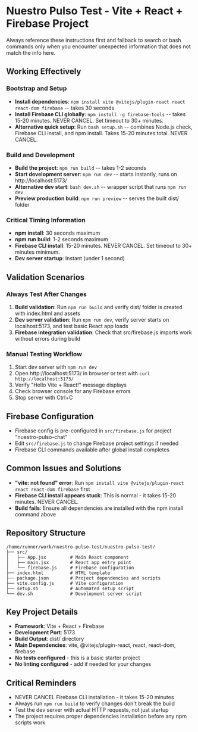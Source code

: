 # Nuestro Pulso Test - Vite + React + Firebase Project

Always reference these instructions first and fallback to search or bash commands only when you encounter unexpected information that does not match the info here.

## Working Effectively

### Bootstrap and Setup
- **Install dependencies**: `npm install vite @vitejs/plugin-react react react-dom firebase` -- takes 30 seconds
- **Install Firebase CLI globally**: `npm install -g firebase-tools` -- takes 15-20 minutes. NEVER CANCEL. Set timeout to 30+ minutes.
- **Alternative quick setup**: Run `bash setup.sh` -- combines Node.js check, Firebase CLI install, and npm install. Takes 15-20 minutes total. NEVER CANCEL.

### Build and Development
- **Build the project**: `npm run build` -- takes 1-2 seconds
- **Start development server**: `npm run dev` -- starts instantly, runs on http://localhost:5173/
- **Alternative dev start**: `bash dev.sh` -- wrapper script that runs `npm run dev`
- **Preview production build**: `npm run preview` -- serves the built dist/ folder

### Critical Timing Information
- **npm install**: 30 seconds maximum
- **npm run build**: 1-2 seconds maximum  
- **Firebase CLI install**: 15-20 minutes. NEVER CANCEL. Set timeout to 30+ minutes minimum.
- **Dev server startup**: Instant (under 1 second)

## Validation Scenarios

### Always Test After Changes
1. **Build validation**: Run `npm run build` and verify dist/ folder is created with index.html and assets
2. **Dev server validation**: Run `npm run dev`, verify server starts on localhost:5173, and test basic React app loads
3. **Firebase integration validation**: Check that src/firebase.js imports work without errors during build

### Manual Testing Workflow
1. Start dev server with `npm run dev`
2. Open http://localhost:5173/ in browser or test with `curl http://localhost:5173/`
3. Verify "Hello Vite + React!" message displays
4. Check browser console for any Firebase errors
5. Stop server with Ctrl+C

## Firebase Configuration
- Firebase config is pre-configured in `src/firebase.js` for project "nuestro-pulso-chat"
- Edit `src/firebase.js` to change Firebase project settings if needed
- Firebase CLI commands available after global install completes

## Common Issues and Solutions
- **"vite: not found" error**: Run `npm install vite @vitejs/plugin-react react react-dom firebase` first
- **Firebase CLI install appears stuck**: This is normal - it takes 15-20 minutes. NEVER CANCEL.
- **Build fails**: Ensure all dependencies are installed with the npm install command above

## Repository Structure
```
/home/runner/work/nuestro-pulso-test/nuestro-pulso-test/
├── src/
│   ├── App.jsx         # Main React component
│   ├── main.jsx        # React app entry point
│   └── firebase.js     # Firebase configuration
├── index.html          # HTML template
├── package.json        # Project dependencies and scripts
├── vite.config.js      # Vite configuration
├── setup.sh            # Automated setup script
└── dev.sh              # Development server script
```

## Key Project Details
- **Framework**: Vite + React + Firebase
- **Development Port**: 5173
- **Build Output**: dist/ directory
- **Main Dependencies**: vite, @vitejs/plugin-react, react, react-dom, firebase
- **No tests configured** - this is a basic starter project
- **No linting configured** - add if needed for your changes

## Critical Reminders
- NEVER CANCEL Firebase CLI installation - it takes 15-20 minutes
- Always run `npm run build` to verify changes don't break the build
- Test the dev server with actual HTTP requests, not just startup
- The project requires proper dependencies installation before any npm scripts work